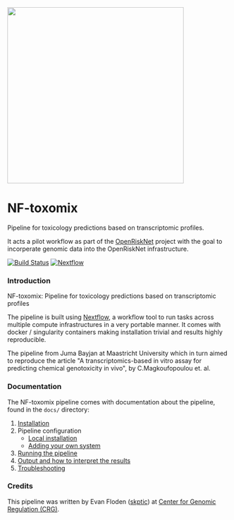 

<img src="https://raw.githubusercontent.com/skptic/nf-toxomix/master/assets/orn_logo.png" width="400">


# NF-toxomix
Pipeline for toxicology predictions based on transcriptomic profiles.

It acts a pilot workflow as part of the [OpenRiskNet](https://openrisknet.org/) project with the goal to incorperate genomic data into the OpenRiskNet infrastructure.

[![Build Status](https://travis-ci.org/skptic/NF-toxomix.svg?branch=master)](https://travis-ci.org/skptic/NF-toxomix)
[![Nextflow](https://img.shields.io/badge/nextflow-%E2%89%A50.24.0-brightgreen.svg)](https://www.nextflow.io/)


### Introduction
NF-toxomix: Pipeline for toxicology predictions based on transcriptomic profiles

The pipeline is built using [Nextflow](https://www.nextflow.io), a workflow tool to run tasks across multiple compute infrastructures in a very portable manner. It comes with docker / singularity containers making installation trivial and results highly reproducible.

The pipeline from Juma Bayjan at Maastricht University which in turn aimed to reproduce the article "A transcriptomics-based in vitro assay for predicting chemical genotoxicity in vivo", by C.Magkoufopoulou et. al.


### Documentation
The NF-toxomix pipeline comes with documentation about the pipeline, found in the `docs/` directory:

1. [Installation](docs/installation.md)
2. Pipeline configuration
    * [Local installation](docs/configuration/local.md)
    * [Adding your own system](docs/configuration/adding_your_own.md)
3. [Running the pipeline](docs/usage.md)
4. [Output and how to interpret the results](docs/output.md)
5. [Troubleshooting](docs/troubleshooting.md)

### Credits
This pipeline was written by Evan Floden ([skptic](https://github.com/skptic)) at [Center for Genomic Regulation (CRG)](http://www.crg.eu).
